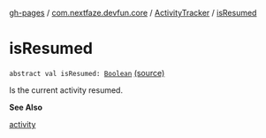 [gh-pages](../../index.md) / [com.nextfaze.devfun.core](../index.md) / [ActivityTracker](index.md) / [isResumed](./is-resumed.md)

# isResumed

`abstract val isResumed: `[`Boolean`](https://kotlinlang.org/api/latest/jvm/stdlib/kotlin/-boolean/index.html) [(source)](https://github.com/NextFaze/dev-fun/tree/master/devfun/src/main/java/com/nextfaze/devfun/core/ActivityTracking.kt#L41)

Is the current activity resumed.

**See Also**

[activity](activity.md)

